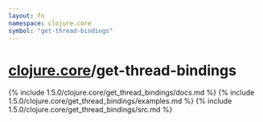 ```yaml
---
layout: fn
namespace: clojure.core
symbol: "get-thread-bindings"
---
```


# [clojure.core](../)/get-thread-bindings

{% include 1.5.0/clojure.core/get_thread_bindings/docs.md %}
{% include 1.5.0/clojure.core/get_thread_bindings/examples.md %}
{% include 1.5.0/clojure.core/get_thread_bindings/src.md %}

